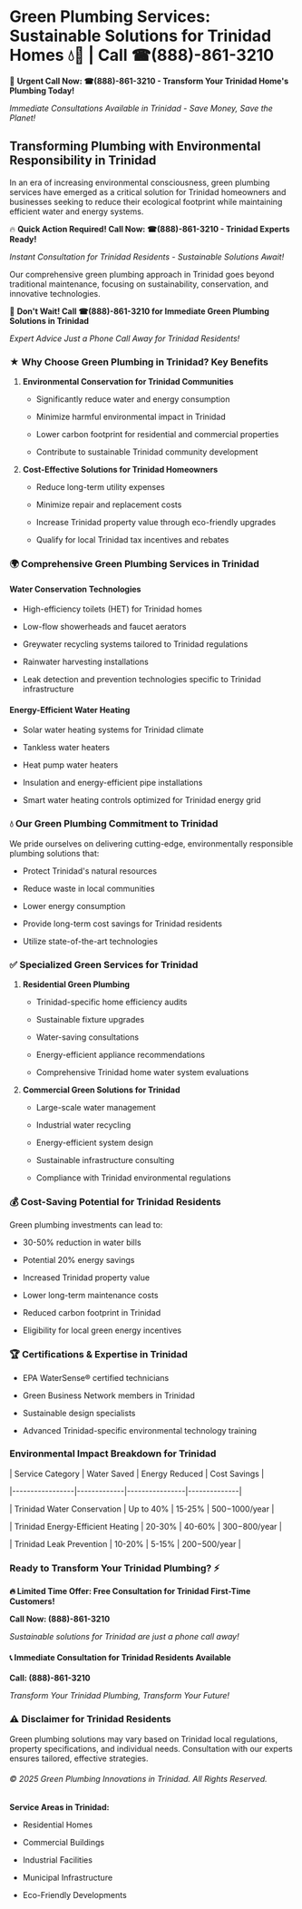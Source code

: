 # Green Plumbing Services: Sustainable Solutions for Trinidad Homes 💧🌿 | Call ☎(888)-861-3210

🚨 **Urgent Call Now: ☎(888)-861-3210 - Transform Your Trinidad Home's Plumbing Today!**
*Immediate Consultations Available in Trinidad - Save Money, Save the Planet!*

## Transforming Plumbing with Environmental Responsibility in Trinidad

In an era of increasing environmental consciousness, green plumbing services have emerged as a critical solution for Trinidad homeowners and businesses seeking to reduce their ecological footprint while maintaining efficient water and energy systems. 

🔥 **Quick Action Required! Call Now: ☎(888)-861-3210 - Trinidad Experts Ready!**
*Instant Consultation for Trinidad Residents - Sustainable Solutions Await!*

Our comprehensive green plumbing approach in Trinidad goes beyond traditional maintenance, focusing on sustainability, conservation, and innovative technologies.

🚨 **Don't Wait! Call ☎(888)-861-3210 for Immediate Green Plumbing Solutions in Trinidad**
*Expert Advice Just a Phone Call Away for Trinidad Residents!*

### ★ Why Choose Green Plumbing in Trinidad? Key Benefits

1. **Environmental Conservation for Trinidad Communities** 
   - Significantly reduce water and energy consumption
   - Minimize harmful environmental impact in Trinidad
   - Lower carbon footprint for residential and commercial properties
   - Contribute to sustainable Trinidad community development

2. **Cost-Effective Solutions for Trinidad Homeowners** 
   - Reduce long-term utility expenses
   - Minimize repair and replacement costs
   - Increase Trinidad property value through eco-friendly upgrades
   - Qualify for local Trinidad tax incentives and rebates

### 🌍 Comprehensive Green Plumbing Services in Trinidad

#### Water Conservation Technologies
- High-efficiency toilets (HET) for Trinidad homes
- Low-flow showerheads and faucet aerators
- Greywater recycling systems tailored to Trinidad regulations
- Rainwater harvesting installations
- Leak detection and prevention technologies specific to Trinidad infrastructure

#### Energy-Efficient Water Heating
- Solar water heating systems for Trinidad climate
- Tankless water heaters
- Heat pump water heaters
- Insulation and energy-efficient pipe installations
- Smart water heating controls optimized for Trinidad energy grid

### 💧 Our Green Plumbing Commitment to Trinidad

We pride ourselves on delivering cutting-edge, environmentally responsible plumbing solutions that:
- Protect Trinidad's natural resources
- Reduce waste in local communities
- Lower energy consumption
- Provide long-term cost savings for Trinidad residents
- Utilize state-of-the-art technologies

### ✅ Specialized Green Services for Trinidad

1. **Residential Green Plumbing**
   - Trinidad-specific home efficiency audits
   - Sustainable fixture upgrades
   - Water-saving consultations
   - Energy-efficient appliance recommendations
   - Comprehensive Trinidad home water system evaluations

2. **Commercial Green Solutions for Trinidad**
   - Large-scale water management
   - Industrial water recycling
   - Energy-efficient system design
   - Sustainable infrastructure consulting
   - Compliance with Trinidad environmental regulations

### 💰 Cost-Saving Potential for Trinidad Residents

Green plumbing investments can lead to:
- 30-50% reduction in water bills
- Potential 20% energy savings
- Increased Trinidad property value
- Lower long-term maintenance costs
- Reduced carbon footprint in Trinidad
- Eligibility for local green energy incentives

### 🏆 Certifications & Expertise in Trinidad

- EPA WaterSense® certified technicians
- Green Business Network members in Trinidad
- Sustainable design specialists
- Advanced Trinidad-specific environmental technology training

### Environmental Impact Breakdown for Trinidad

| Service Category | Water Saved | Energy Reduced | Cost Savings |
|-----------------|-------------|----------------|--------------|
| Trinidad Water Conservation | Up to 40% | 15-25% | $500-$1000/year |
| Trinidad Energy-Efficient Heating | 20-30% | 40-60% | $300-$800/year |
| Trinidad Leak Prevention | 10-20% | 5-15% | $200-$500/year |

### Ready to Transform Your Trinidad Plumbing? ⚡

**🔥 Limited Time Offer: Free Consultation for Trinidad First-Time Customers!**

**Call Now: (888)-861-3210**
*Sustainable solutions for Trinidad are just a phone call away!*

#### 📞 Immediate Consultation for Trinidad Residents Available

**Call: (888)-861-3210**
*Transform Your Trinidad Plumbing, Transform Your Future!*

### ⚠️ Disclaimer for Trinidad Residents

Green plumbing solutions may vary based on Trinidad local regulations, property specifications, and individual needs. Consultation with our experts ensures tailored, effective strategies.

###### © 2025 Green Plumbing Innovations in Trinidad. All Rights Reserved.

**Service Areas in Trinidad:** 
- Residential Homes
- Commercial Buildings
- Industrial Facilities
- Municipal Infrastructure
- Eco-Friendly Developments